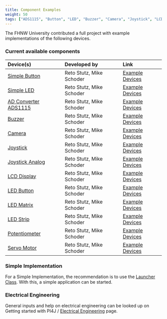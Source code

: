```yaml
---
title: Component Examples
weight: 50
tags: ["ADS1115", "Button", "LED", "Buzzer", "Camera", "Joystick", "LCD Display", "LED Matrix", "LED Strip", "Potentiometer", "Servo Motor"]
---
```


The FHNW University contributed a full project with example implementations of the following devices.

### Current available components

| Device(s)                                              | Developed by          | Link                                                                                                                                             |
|:-------------------------------------------------------| :---                  |:-------------------------------------------------------------------------------------------------------------------------------------------------|
| [Simple Button](/examples/components/simplebutton)     | Reto Stutz, Mike Schoder | [Example Devices](https://github.com/Pi4J/pi4j-example-components/blob/main/src/main/java/com/pi4j/catalog/applications/SimpleButton_App.java)   |
| [Simple LED](/examples/components/simpleled)           | Reto Stutz, Mike Schoder | [Example Devices](https://github.com/Pi4J/pi4j-example-components/blob/main/src/main/java/com/pi4j/catalog/applications/SimpleLed_App.java)      |
| [AD Converter ADS1115](/examples/components/ads1115)   | Reto Stutz, Mike Schoder | [Example Devices](https://github.com/Pi4J/pi4j-example-components/blob/main/src/main/java/com/pi4j/catalog/applications/Ads1115_App.java)        |
| [Buzzer](/examples/components/buzzer)                  | Reto Stutz, Mike Schoder | [Example Devices](https://github.com/Pi4J/pi4j-example-components/blob/main/src/main/java/com/pi4j/catalog/applications/Buzzer_App.java)         |
| [Camera](/examples/components/camera)                  | Reto Stutz, Mike Schoder | [Example Devices](https://github.com/Pi4J/pi4j-example-components/blob/main/src/main/java/com/pi4j/catalog/applications/Camera_App.java)         |
| [Joystick](/examples/components/joystick)              | Reto Stutz, Mike Schoder | [Example Devices](https://github.com/Pi4J/pi4j-example-components/blob/main/src/main/java/com/pi4j/catalog/applications/Joystick_App.java)       |
| [Joystick Analog](/examples/components/joystickanalog) | Reto Stutz, Mike Schoder | [Example Devices](https://github.com/Pi4J/pi4j-example-components/blob/main/src/main/java/com/pi4j/catalog/applications/JoystickAnalog_App.java) |
| [LCD Display](/examples/components/lcddisplay)         | Reto Stutz, Mike Schoder | [Example Devices](https://github.com/Pi4J/pi4j-example-components/blob/main/src/main/java/com/pi4j/catalog/applications/LcdDisplay_App.java)     |
| [LED Button](/examples/components/ledbutton)           | Reto Stutz, Mike Schoder | [Example Devices](https://github.com/Pi4J/pi4j-example-components/blob/main/src/main/java/com/pi4j/catalog/applications/LedButton_App.java)      |
| [LED Matrix](/examples/components/ledmatrix)           | Reto Stutz, Mike Schoder | [Example Devices](https://github.com/Pi4J/pi4j-example-components/blob/main/src/main/java/com/pi4j/catalog/applications/LedMatrix_App.java)      |
| [LED Strip](/examples/components/ledstrip)             | Reto Stutz, Mike Schoder | [Example Devices](https://github.com/Pi4J/pi4j-example-components/blob/main/src/main/java/com/pi4j/catalog/applications/LedStrip_App.java)       |
| [Potentiometer](/examples/components/potentiometer)    | Reto Stutz, Mike Schoder | [Example Devices](https://github.com/Pi4J/pi4j-example-components/blob/main/src/main/java/com/pi4j/catalog/applications/Potentiometer_App.java)  |
| [Servo Motor](/examples/components/servo)              | Reto Stutz, Mike Schoder | [Example Devices](https://github.com/Pi4J/pi4j-example-components/blob/main/src/main/java/com/pi4j/catalog/applications/Servo_App.java)          |

### Simple Implementation

For a Simple Implementation, the recommendation is to use the [Launcher Class](https://github.com/Pi4J/pi4j-example-components/tree/main/src/main/java/com/pi4j/catalog/Launcher.java).
With this, a simple application can be started.

### Electrical Engineering

General inputs and help on electrical engineering can be looked up on Getting started with PI4J / [Electrical Engineering](/getting-started/electricalengeneering/) page.